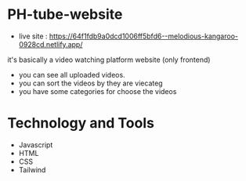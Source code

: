 # PH-tube-website
- live site : https://64f1fdb9a0dcd1006ff5bfd6--melodious-kangaroo-0928cd.netlify.app/

it's basically a video  watching platform website (only frontend)
- you can see all uploaded videos.
- you can sort the videos by they are viecateg
- you have some categories for choose the videos

# Technology and Tools
- Javascript
- HTML
- CSS
- Tailwind
